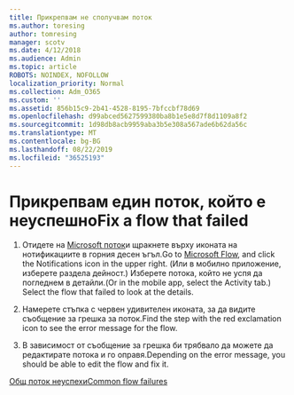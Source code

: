 ```yaml
---
title: Прикрепвам не сполучвам поток
ms.author: toresing
author: tomresing
manager: scotv
ms.date: 4/12/2018
ms.audience: Admin
ms.topic: article
ROBOTS: NOINDEX, NOFOLLOW
localization_priority: Normal
ms.collection: Adm_O365
ms.custom: ''
ms.assetid: 856b15c9-2b41-4528-8195-7bfccbf78d69
ms.openlocfilehash: d99abced5627599380ba8b1e5e8d7f8d1109a8f2
ms.sourcegitcommit: 1d98db8acb9959aba3b5e308a567ade6b62da56c
ms.translationtype: MT
ms.contentlocale: bg-BG
ms.lasthandoff: 08/22/2019
ms.locfileid: "36525193"
---
```

# <a name="fix-a-flow-that-failed"></a><span data-ttu-id="5d931-102">Прикрепвам един поток, който е неуспешно</span><span class="sxs-lookup"><span data-stu-id="5d931-102">Fix a flow that failed</span></span>

1. <span data-ttu-id="5d931-103">Отидете на [Microsoft поток](https://flow.microsoft.com/)и щракнете върху иконата на нотификациите в горния десен ъгъл.</span><span class="sxs-lookup"><span data-stu-id="5d931-103">Go to [Microsoft Flow](https://flow.microsoft.com/), and click the Notifications icon in the upper right.</span></span> <span data-ttu-id="5d931-104">(Или в мобилно приложение, изберете раздела дейност.) Изберете потока, който не успя да погледнем в детайли.</span><span class="sxs-lookup"><span data-stu-id="5d931-104">(Or in the mobile app, select the Activity tab.) Select the flow that failed to look at the details.</span></span>
    
2. <span data-ttu-id="5d931-105">Намерете стъпка с червен удивителен иконата, за да видите съобщение за грешка за поток.</span><span class="sxs-lookup"><span data-stu-id="5d931-105">Find the step with the red exclamation icon to see the error message for the flow.</span></span>
    
3. <span data-ttu-id="5d931-106">В зависимост от съобщение за грешка би трябвало да можете да редактирате потока и го оправя.</span><span class="sxs-lookup"><span data-stu-id="5d931-106">Depending on the error message, you should be able to edit the flow and fix it.</span></span> 
    
[<span data-ttu-id="5d931-107">Общ поток неуспехи</span><span class="sxs-lookup"><span data-stu-id="5d931-107">Common flow failures</span></span>](https://go.microsoft.com/fwlink/?linkid=872110)
  

